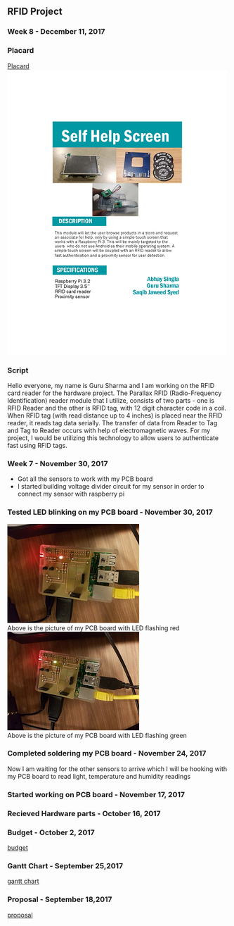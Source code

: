 RFID Project
------------
### Week 8 - December 11, 2017
### Placard
[Placard](https://github.com/gurusharma/RFID/blob/master/placard.pdf) <br>
![Alt text](https://github.com/gurusharma/RFID/blob/master/placard.png?raw=true "PCB Board LED working")<br>
### Script
Hello everyone, my name is Guru Sharma and I am working on the RFID card reader for the hardware project. The Parallax RFID (Radio-Frequency Identification) reader module that I utilize, consists of two parts - one is RFID Reader and the other is RFID tag, with 12 digit character code in a coil. When RFID tag (with read distance up to 4 inches) is placed near the RFID reader, it reads tag data serially. The transfer of data from Reader to Tag and Tag to Reader occurs with help of electromagnetic waves. For my project, I would be utilizing this technology to allow users to authenticate fast using RFID tags.
### Week 7 - November 30, 2017
* Got all the sensors to work with my PCB board
* I started building voltage divider circuit for my sensor in order to connect my sensor with raspberry pi
### Tested LED blinking on my PCB board - November 30, 2017
![Alt text](https://github.com/gurusharma/RFID/blob/master/led_red.jpg?raw=true "PCB Board LED working")<br>
Above is the picture of my PCB board with LED flashing red<br>
![Alt text](https://github.com/gurusharma/RFID/blob/master/led_green.jpg?raw=true "PCB Board LED working")<br>
Above is the picture of my PCB board with LED flashing green


### Completed soldering my PCB board - November 24, 2017
Now I am waiting for the other sensors to arrive which I will be hooking with my PCB board to read light, temperature and humidity readings

### Started working on PCB board - November 17, 2017

### Recieved Hardware parts - October 16, 2017

### Budget - October 2, 2017
[budget](https://github.com/gurusharma/RFID/blob/master/Guru_budget.xlsx)

### Gantt Chart - September 25,2017
[gantt chart](https://github.com/gurusharma/RFID/blob/master/GuruSharma.mpp)

### Proposal - September 18,2017
[proposal](https://github.com/gurusharma/RFID/blob/master/ProposalContentStudentNameRev02.xlsx)
